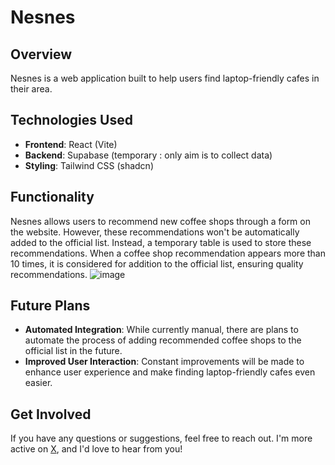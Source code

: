 # Nesnes

## Overview
Nesnes is a web application built to help users find laptop-friendly cafes in their area.

## Technologies Used
- **Frontend**: React (Vite)
- **Backend**: Supabase (temporary : only aim is to collect data)
- **Styling**: Tailwind CSS (shadcn)

## Functionality
Nesnes allows users to recommend new coffee shops through a form on the website. However, these recommendations won't be automatically added to the official list. Instead, a temporary table is used to store these recommendations. When a coffee shop recommendation appears more than 10 times, it is considered for addition to the official list, ensuring quality recommendations.
![image](https://github.com/grainme/nesnes/assets/104838272/75336a46-3a79-46d3-9160-2ca93a166e97)


## Future Plans
- **Automated Integration**: While currently manual, there are plans to automate the process of adding recommended coffee shops to the official list in the future.
- **Improved User Interaction**: Constant improvements will be made to enhance user experience and make finding laptop-friendly cafes even easier.

## Get Involved
If you have any questions or suggestions, feel free to reach out. I'm more active on [X](https://twitter.com/Grainmee), and I'd love to hear from you!

